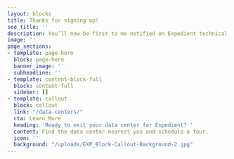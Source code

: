 ```yaml
---
layout: blocks
title: Thanks for signing up!
seo_title: ''
description: You’ll now be first to me notified on Expedient technical briefs, stories, and special offers.
image: ''
page_sections:
- template: page-hero
  block: page-hero
  banner_image: ''
  subheadline: ''
- template: content-block-full
  block: content-full
  sidebar: []
- template: callout
  block: callout
  link: "/data-centers/"
  cta: Learn More
  heading: 'Ready to exit your data center for Expedient? '
  content: Find the data center nearest you and schedule a tour.
  icon: ''
  background: "/uploads/EXP_Block-Callout-Background-2.jpg"
---
```

